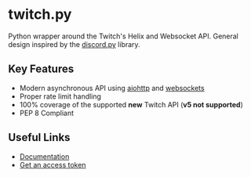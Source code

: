 # twitch.py
Python wrapper around the Twitch's Helix and Websocket API. General
design inspired by the [discord.py](https://github.com/Rapptz/discord.py/) library.

## Key Features

- Modern asynchronous API using [aiohttp](https://aiohttp.readthedocs.io/en/stable/) and [websockets](https://websockets.readthedocs.io/en/stable/)
- Proper rate limit handling
- 100% coverage of the supported **new** Twitch API (**v5 not supported**)
- PEP 8 Compliant

## Useful Links

- [Documentation](http://soon-tm)
- [Get an access token](https://twitchapps.com/tmi/)
